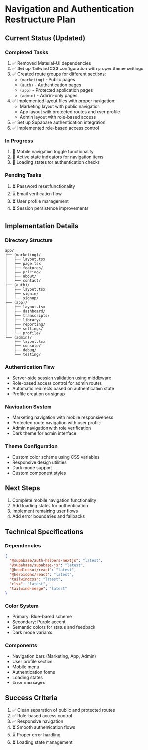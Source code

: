 # Navigation and Authentication Restructure Plan

## Current Status (Updated)

### Completed Tasks
1. ✅ Removed Material-UI dependencies
2. ✅ Set up Tailwind CSS configuration with proper theme settings
3. ✅ Created route groups for different sections:
   - `(marketing)` - Public pages
   - `(auth)` - Authentication pages
   - `(app)` - Protected application pages
   - `(admin)` - Admin-only pages
4. ✅ Implemented layout files with proper navigation:
   - Marketing layout with public navigation
   - App layout with protected routes and user profile
   - Admin layout with role-based access
5. ✅ Set up Supabase authentication integration
6. ✅ Implemented role-based access control

### In Progress
1. 🔄 Mobile navigation toggle functionality
2. 🔄 Active state indicators for navigation items
3. 🔄 Loading states for authentication checks

### Pending Tasks
1. ⏳ Password reset functionality
2. ⏳ Email verification flow
3. ⏳ User profile management
4. ⏳ Session persistence improvements

## Implementation Details

### Directory Structure
```
app/
├── (marketing)/
│   ├── layout.tsx
│   ├── page.tsx
│   ├── features/
│   ├── pricing/
│   ├── about/
│   └── contact/
├── (auth)/
│   ├── layout.tsx
│   ├── signin/
│   └── signup/
├── (app)/
│   ├── layout.tsx
│   ├── dashboard/
│   ├── transcripts/
│   ├── library/
│   ├── reporting/
│   ├── settings/
│   └── profile/
└── (admin)/
    ├── layout.tsx
    ├── console/
    ├── debug/
    └── testing/
```

### Authentication Flow
- Server-side session validation using middleware
- Role-based access control for admin routes
- Automatic redirects based on authentication state
- Profile creation on signup

### Navigation System
- Marketing navigation with mobile responsiveness
- Protected route navigation with user profile
- Admin navigation with role verification
- Dark theme for admin interface

### Theme Configuration
- Custom color scheme using CSS variables
- Responsive design utilities
- Dark mode support
- Custom component styles

## Next Steps
1. Complete mobile navigation functionality
2. Add loading states for authentication
3. Implement remaining user flows
4. Add error boundaries and fallbacks

## Technical Specifications

### Dependencies
```json
{
  "@supabase/auth-helpers-nextjs": "latest",
  "@supabase/supabase-js": "latest",
  "@headlessui/react": "latest",
  "@heroicons/react": "latest",
  "tailwindcss": "latest",
  "clsx": "latest",
  "tailwind-merge": "latest"
}
```

### Color System
- Primary: Blue-based scheme
- Secondary: Purple accent
- Semantic colors for status and feedback
- Dark mode variants

### Components
- Navigation bars (Marketing, App, Admin)
- User profile section
- Mobile menu
- Authentication forms
- Loading states
- Error messages

## Success Criteria
1. ✅ Clean separation of public and protected routes
2. ✅ Role-based access control
3. ✅ Responsive navigation
4. ⏳ Smooth authentication flows
5. ⏳ Proper error handling
6. ⏳ Loading state management 